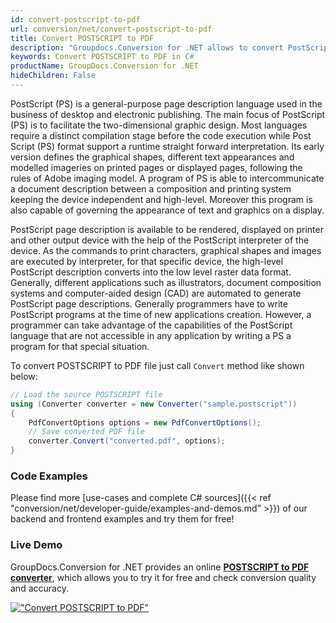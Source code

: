 ```yaml
---
id: convert-postscript-to-pdf
url: conversion/net/convert-postscript-to-pdf
title: Convert POSTSCRIPT to PDF
description: "Groupdocs.Conversion for .NET allows to convert PostScript to PDF with couple lines of C# code. Learn how to convert page description files to PDF and many other formats."
keywords: Convert POSTSCRIPT to PDF in C#
productName: GroupDocs.Conversion for .NET
hideChildren: False
---
```


PostScript (PS) is a general-purpose page description language used in the business of desktop and electronic publishing. The main focus of PostScript (PS) is to facilitate the two-dimensional graphic design. Most languages require a distinct compilation stage before the code execution while Post Script (PS) format support a runtime straight forward interpretation. Its early version defines the graphical shapes, different text appearances and modelled imageries on printed pages or displayed pages, following the rules of Adobe imaging model. A program of PS is able to intercommunicate a document description between a composition and printing system keeping the device independent and high-level. Moreover this program is also capable of governing the appearance of text and graphics on a display.

PostScript page description is available to be rendered, displayed on printer and other output device with the help of the PostScript interpreter of the device. As the commands to print characters, graphical shapes and images are executed by interpreter, for that specific device, the high-level PostScript description converts into the low level raster data format. Generally, different applications such as illustrators, document composition systems and computer-aided design (CAD) are automated to generate PostScript page descriptions. Generally programmers have to write PostScript programs at the time of new applications creation. However, a programmer can take advantage of the capabilities of the PostScript language that are not accessible in any application by writing a PS a program for that special situation.

To convert POSTSCRIPT to PDF file just call `Convert` method like shown below:

```csharp
// Load the source POSTSCRIPT file
using (Converter converter = new Converter("sample.postscript"))
{
    PdfConvertOptions options = new PdfConvertOptions();
    // Save converted PDF file
    converter.Convert("converted.pdf", options);
}
```

### Code Examples

Please find more [use-cases and complete C# sources]({{< ref "conversion/net/developer-guide/examples-and-demos.md" >}}) of our backend and frontend examples and try them for free!

### Live Demo

GroupDocs.Conversion for .NET provides an online [**POSTSCRIPT to PDF converter**](https://products.groupdocs.app/conversion/postscript-to-pdf), which allows you to try it for free and check conversion quality and accuracy.

[!["Convert POSTSCRIPT to PDF"](conversion/net/images/convert-ps-to-pdf.png)](https://products.groupdocs.app/conversion/postscript-to-pdf)